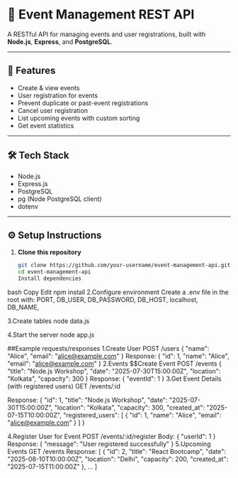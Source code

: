 # 🎉 Event Management REST API

A RESTful API for managing events and user registrations, built with **Node.js**, **Express**, and **PostgreSQL**.

---

## 🚀 Features

- Create & view events
- User registration for events
- Prevent duplicate or past-event registrations
- Cancel user registration
- List upcoming events with custom sorting
- Get event statistics

---

## 🛠️ Tech Stack

- Node.js
- Express.js
- PostgreSQL
- pg (Node PostgreSQL client)
- dotenv

---

## ⚙️ Setup Instructions

1. **Clone this repository**
   ```bash
   git clone https://github.com/your-username/event-management-api.git
   cd event-management-api
   Install dependencies

bash
Copy
Edit
npm install
2.Configure environment
Create a .env file in the root with:
PORT,
DB_USER,
DB_PASSWORD,
DB_HOST,
localhost,
DB_NAME,

3.Create tables
node data.js

4.Start the server
node app.js

##Example requests/responses
1.Create User
POST /users
{
  "name": "Alice",
  "email": "alice@example.com"
}
Response:
{
  "id": 1,
  "name": "Alice",
  "email": "alice@example.com"
}
2.Events
$$Create Event
POST /events
{
  "title": "Node.js Workshop",
  "date": "2025-07-30T15:00:00Z",
  "location": "Kolkata",
  "capacity": 300
}
Response:
{
  "eventId": 1
}
3.Get Event Details (with registered users)
GET /events/:id

Response:
{
  "id": 1,
  "title": "Node.js Workshop",
  "date": "2025-07-30T15:00:00Z",
  "location": "Kolkata",
  "capacity": 300,
  "created_at": "2025-07-15T10:00:00Z",
  "registered_users": [
    {
      "id": 1,
      "name": "Alice",
      "email": "alice@example.com"
    }
  ]
}

4.Register User for Event
POST /events/:id/register
Body:
{
  "userId": 1
}
Response:
{
  "message": "User registered successfully"
}
5.Upcoming Events
GET /events
Response:
[
  {
    "id": 2,
    "title": "React Bootcamp",
    "date": "2025-08-10T10:00:00Z",
    "location": "Delhi",
    "capacity": 200,
    "created_at": "2025-07-15T11:00:00Z"
  },
  ...
]
